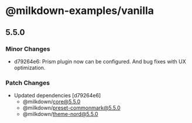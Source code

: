 # @milkdown-examples/vanilla

## 5.5.0

### Minor Changes

-   d79264e6: Prism plugin now can be configured. And bug fixes with UX optimization.

### Patch Changes

-   Updated dependencies [d79264e6]
    -   @milkdown/core@5.5.0
    -   @milkdown/preset-commonmark@5.5.0
    -   @milkdown/theme-nord@5.5.0
